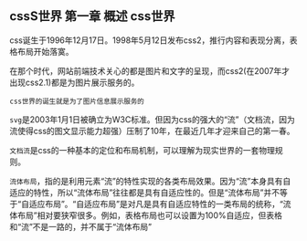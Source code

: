 ## cssS世界 第一章 概述 css世界

css诞生于1996年12月17日。1998年5月12日发布css2，推行内容和表现分离，表格布局开始落寞。

在那个时代，网站前端技术关心的都是图片和文字的呈现，而css2(在2007年才出现css2.1)都是为图片展示服务的。

`css世界的诞生就是为了图片信息展示服务的`

`svg`是2003年1月1日被确立为W3C标准。但因为css的强大的“流”（文档流，因为流使得css的图文显示能力超强）压制了10年，在最近几年才迎来自己的第一春。

`文档流`是css的一种基本的定位和布局机制，可以理解为现实世界的一套物理规则。

`流体布局`，指的是利用元素“流”的特性实现的各类布局效果。因为“流”本身具有自适应的特性，所以“流体布局”往往都是具有自适应性的。但是“流体布局”并不等于“自适应布局”。“自适应布局”是对凡是具有自适应特性的一类布局的统称，“流体布局”相对要狭窄很多。例如，表格布局也可以设置为100%自适应，但表格和“流”不是一路的，并不属于“流体布局”
